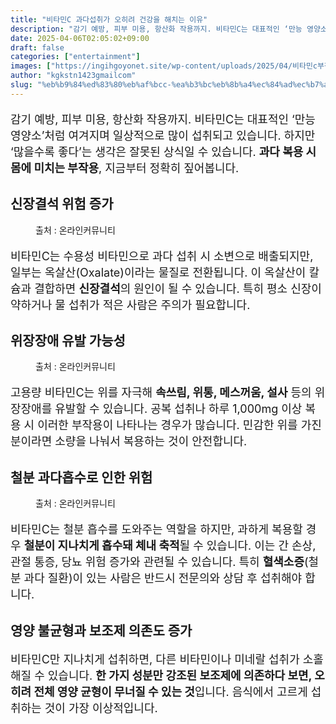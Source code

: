```yaml
---
title: "비타민C 과다섭취가 오히려 건강을 해치는 이유"
description: "감기 예방, 피부 미용, 항산화 작용까지. 비타민C는 대표적인 ‘만능 영양소’처럼 여겨지며 일상적으로 많이 섭취되고 있습니다. 하지만 ‘많을수록 좋다’는 생각은 잘못된 상식일 수 있습니다. 과다 복용 시 몸에 미치는 부작용, 지금부터 정확히 짚어봅니다."
date: 2025-04-06T02:05:02+09:00
draft: false
categories: ["entertainment"]
images: ["https://ingihgoyonet.site/wp-content/uploads/2025/04/비타민c부작용-1024x683.jpg", "https://ingihgoyonet.site/wp-content/uploads/2025/04/비타민-1024x683.jpg", "https://ingihgoyonet.site/wp-content/uploads/2025/04/비타민c-1024x683.jpg"]
author: "kgkstn1423gmailcom"
slug: "%eb%b9%84%ed%83%80%eb%af%bcc-%ea%b3%bc%eb%8b%a4%ec%84%ad%ec%b7%a8%ea%b0%80-%ec%98%a4%ed%9e%88%eb%a0%a4-%ea%b1%b4%ea%b0%95%ec%9d%84-%ed%95%b4%ec%b9%98%eb%8a%94-%ec%9d%b4%ec%9c%a0"
---
```


<p style="font-size:18px">감기 예방, 피부 미용, 항산화 작용까지. 비타민C는 대표적인 ‘만능 영양소’처럼 여겨지며 일상적으로 많이 섭취되고 있습니다. 하지만 ‘많을수록 좋다’는 생각은 잘못된 상식일 수 있습니다. <strong>과다 복용 시 몸에 미치는 부작용</strong>, 지금부터 정확히 짚어봅니다.</p> <h2 >신장결석 위험 증가</h2> <figure ><img src="https://ingihgoyonet.site/wp-content/uploads/2025/04/비타민c부작용-1024x683.jpg" alt="" style="aspect-ratio:16/9;object-fit:cover"/><figcaption >출처 : 온라인커뮤니티</figcaption></figure> <p style="font-size:18px">비타민C는 수용성 비타민으로 과다 섭취 시 소변으로 배출되지만, 일부는 옥살산(Oxalate)이라는 물질로 전환됩니다. 이 옥살산이 칼슘과 결합하면 <strong>신장결석</strong>의 원인이 될 수 있습니다. 특히 평소 신장이 약하거나 물 섭취가 적은 사람은 주의가 필요합니다.</p> <h2 >위장장애 유발 가능성</h2> <figure ><img src="https://ingihgoyonet.site/wp-content/uploads/2025/04/비타민-1024x683.jpg" alt="" style="aspect-ratio:16/9;object-fit:cover"/><figcaption >출처 : 온라인커뮤니티</figcaption></figure> <p style="font-size:18px">고용량 비타민C는 위를 자극해 <strong>속쓰림, 위통, 메스꺼움, 설사</strong> 등의 위장장애를 유발할 수 있습니다. 공복 섭취나 하루 1,000mg 이상 복용 시 이러한 부작용이 나타나는 경우가 많습니다. 민감한 위를 가진 분이라면 소량을 나눠서 복용하는 것이 안전합니다.</p> <h2 >철분 과다흡수로 인한 위험</h2> <figure ><img src="https://ingihgoyonet.site/wp-content/uploads/2025/04/비타민c-1024x683.jpg" alt="" style="aspect-ratio:16/9;object-fit:cover"/><figcaption >출처 : 온라인커뮤니티</figcaption></figure> <p style="font-size:18px">비타민C는 철분 흡수를 도와주는 역할을 하지만, 과하게 복용할 경우 <strong>철분이 지나치게 흡수돼 체내 축적</strong>될 수 있습니다. 이는 간 손상, 관절 통증, 당뇨 위험 증가와 관련될 수 있습니다. 특히 <strong>혈색소증</strong>(철분 과다 질환)이 있는 사람은 반드시 전문의와 상담 후 섭취해야 합니다.</p> <h2 >영양 불균형과 보조제 의존도 증가</h2> <p style="font-size:18px">비타민C만 지나치게 섭취하면, 다른 비타민이나 미네랄 섭취가 소홀해질 수 있습니다. <strong>한 가지 성분만 강조된 보조제에 의존하다 보면, 오히려 전체 영양 균형이 무너질 수 있는 것</strong>입니다. 음식에서 고르게 섭취하는 것이 가장 이상적입니다.</p>